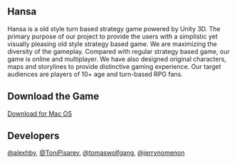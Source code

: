 ## Hansa

Hansa is a old style turn based strategy game powered by Unity 3D. The primary purpose of our project to provide the users with a simplistic yet visually pleasing old style strategy based game. We are maximizing the diversity of the
gameplay. Compared with regular strategy based game, our game is online and
multiplayer. We have also designed original characters, maps and storylines to provide
distinctive gaming experience. Our target audiences are players of 10+ age and turn-based RPG fans.

## Download the Game

[Download for Mac OS](https://drive.google.com/a/seas.upenn.edu/file/d/0B02WJBlCC7RxMTRFclN5c1hxLVk/view?usp=sharing)


## Developers

[@alexhby](https://github.com/alexhby), [@ToniPisarev](https://github.com/ToniPisarev), [@tomaswolfgang](https://github.com/tomaswolfgang), [@jerrynomenon](https://github.com/jerrynomenon)

